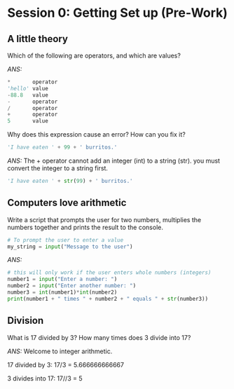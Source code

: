 # Session 0: Getting Set up (Pre-Work)

## A little theory
Which of the following are operators, and which are values?

*ANS:*

```py
*		operator
'hello'	value
-88.8	value
-		operator
/		operator
+		operator
5		value
```

Why does this expression cause an error? How can you fix it?

```py
'I have eaten ' + 99 + ' burritos.'
```

*ANS:*
The + operator cannot add an integer (int) to a string (str). you must convert the integer to a string first.

```py
'I have eaten ' + str(99) + ' burritos.'
```

## Computers love arithmetic
Write a script that prompts the user for two numbers, multiplies the numbers together and prints the result to the console.

```py
# To prompt the user to enter a value
my_string = input("Message to the user")
```

*ANS:*
```py
# this will only work if the user enters whole numbers (integers)
number1 = input("Enter a number: ")
number2 = input("Enter another number: ")
number3 = int(number1)*int(number2)
print(number1 + " times " + number2 + " equals " + str(number3))
```

## Division
What is 17 divided by 3?
How many times does 3 divide into 17?

*ANS:*
Welcome to integer arithmetic.

17 divided by 3:
17/3 = 5.666666666667

3 divides into 17:
17//3 = 5